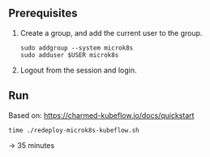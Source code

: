 ## Prerequisites

1. Create a group, and add the current user to the group.

       sudo addgroup --system microk8s
       sudo adduser $USER microk8s

1. Logout from the session and login.

## Run

Based on: https://charmed-kubeflow.io/docs/quickstart

    time ./redeploy-microk8s-kubeflow.sh

-> 35 minutes
